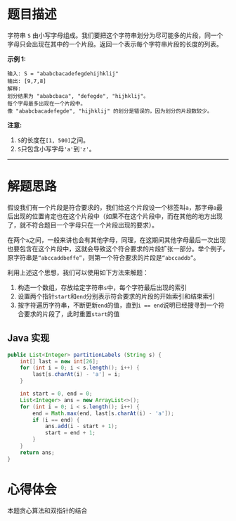 # 题目描述

字符串 `S` 由小写字母组成。我们要把这个字符串划分为尽可能多的片段，同一个字母只会出现在其中的一个片段。返回一个表示每个字符串片段的长度的列表。

**示例 1:**

```
输入: S = "ababcbacadefegdehijhklij"
输出: [9,7,8]
解释:
划分结果为 "ababcbaca", "defegde", "hijhklij"。
每个字母最多出现在一个片段中。
像 "ababcbacadefegde", "hijhklij" 的划分是错误的，因为划分的片段数较少。
```

**注意:**

1. `S`的长度在`[1, 500]`之间。
2. `S`只包含小写字母`'a'`到`'z'`。

---

# 解题思路

假设我们有一个片段是符合要求的，我们给这个片段设一个标签叫`a`，那字母`a`最后出现的位置肯定也在这个片段中（如果不在这个片段中，而在其他的地方出现了，就不符合题目一个字母只在一个片段出现的要求）。

在两个`a`之间，一般来讲也会有其他字母，同理，在这期间其他字母最后一次出现也要包含在这个片段中，这就会导致这个符合要求的片段扩张一部分。举个例子，原字符串是`“abccaddbeffe”`，则第一个符合要求的片段是`“abccaddb”`。

利用上述这个思想，我们可以使用如下方法来解题：

1. 构造一个数组，存放给定字符串`s`中，每个字符最后出现的索引
2. 设置两个指针`start`和`end`分别表示符合要求的片段的开始索引和结束索引
3. 按字符遍历字符串，不断更新`end`的值，直到`i == end`说明已经搜寻到一个符合要求的片段了，此时重置`start`的值

## Java 实现

```java
public List<Integer> partitionLabels (String s) {
    int[] last = new int[26];
    for (int i = 0; i < s.length(); i++) {
        last[s.charAt(i) - 'a'] = i;
    }

    int start = 0, end = 0;
    List<Integer> ans = new ArrayList<>();
    for (int i = 0; i < s.length(); i++) {
        end = Math.max(end, last[s.charAt(i) - 'a']);
        if (i == end) {
            ans.add(i - start + 1);
            start = end + 1;
        }
    }
    return ans;
}
```

# 心得体会

本题贪心算法和双指针的结合